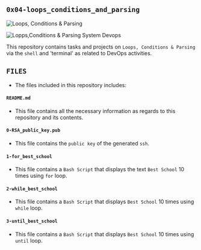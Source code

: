 ## `0x04-loops_conditions_and_parsing`

![Loops, Conditions & Parsing](https://media.geeksforgeeks.org/wp-content/uploads/20190726164056/Capture55555.jpg)

![Lopps,Conditions & Parsing System Devops](https://miro.medium.com/max/900/1*5WnS9BpXWButA9eNFWorXw.jpeg)

This repository contains tasks and projects on `Loops, Conditions & Parsing` via the `shell` and 'terminal' as related to DevOps activities.

## `FILES`
  - The files included in this repository includes:

#### `README.md`
  - This file contains all the necessary information as regards to this repository and its contents.

#### `0-RSA_public_key.pub`
  - This file contains the `public key` of the generated `ssh`.

#### `1-for_best_school`
  - This file contains a `Bash Script` that displays the text `Best School` 10 times using `for` loop.

#### `2-while_best_school`
  - This file contains a `Bash Script` that displays `Best School` 10 times using `while` loop.

#### `3-until_best_school`
  - This file contains 	a `Bash Script` that displays `Best School` 10 times using `until` loop.
